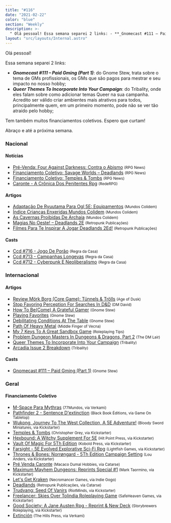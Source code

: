 ```yaml
---
title: "#116"
date: "2021-02-22"
color: "blue"
section: "Weekly"
description: >-
  " Olá pessoal! Essa semana separei 2 links: - **_Gnomecast #111 – Paid Gming (Part 1)_**: do Gnome Stew, trata sobre o tema de GMs profissionais, os GMs que são pagos para mestrar e seu impacto no nosso hobby; - **_Queer Themes To Incorporate Into Your Campaign_**: do Tribality, onde eles"
layout: "src/layouts/Internal.astro"
---
```


Olá pessoal!

Essa semana separei 2 links:

- **_Gnomecast #111 – Paid Gming (Part 1)_**: do Gnome Stew, trata sobre o tema de GMs profissionais, os GMs que são pagos para mestrar e seu impacto no nosso hobby;
- **_Queer Themes To Incorporate Into Your Campaign_**: do Tribality, onde eles falam sobre como adicionar temas Queer na sua campanha. Acredito ser válido criar ambientes mais atrativos para todos, principalmente quem, em um primeiro momento, pode não se ver tão atraído pelo hobby;

Tem também muitos financiamentos coletivos. Espero que curtam!

Abraço e até a próxima semana.

### Nacional

#### Notícias

- [Pré-Venda: Four Against Darkness: Contra o Abismo] <small>(RPG News)</small>
- [Financiamento Coletivo: Savage Worlds – Deadlands] <small>(RPG News)</small>
- [Financiamento Coletivo: Temples &amp; Tombs] <small>(RPG News)</small>
- [Caronte - A Crônica Dos Penitentes Rpg] <small>(RedeRPG)</small>

#### Artigos

- [Adaptação De Ryuutama Para Ogl 5E: Equipamentos] <small>(Mundos Colidem)</small>
- [Índice Crianças Enxeridas Mundos Colidem] <small>(Mundos Colidem)</small>
- [As Cavernas Proibidas De Archaia] <small>(Mundos Colidem)</small>
- [Magias No Oeste! – Deadlands 2E] <small>(Retropunk Publicações)</small>
- [Filmes Para Te Inspirar A Jogar Deadlands 2Ed!] <small>(Retropunk Publicações)</small>

#### Casts

- [Ccd #716 - Jogo De Porão] <small>(Regra da Casa)</small>
- [Ccd #713 - Campanhas Longevas] <small>(Regra da Casa)</small>
- [Ccd #712 - Cyberpunk E Neoliberalismo] <small>(Regra da Casa)</small>

### Internacional

#### Artigos

- [Review Mörk Borg (Core Game): Tünnels &amp; Trölls] <small>(Age of Dusk)</small>
- [Stop Favoring Perception For Searches In D&amp;D] <small>(DM David)</small>
- [How To Be(Come) A Grateful Gamer] <small>(Gnome Stew)</small>
- [Playing Favorites] <small>(Gnome Stew)</small>
- [Debilitating Conditions At The Table] <small>(Gnome Stew)</small>
- [Path Of Heavy Metal] <small>(Middle Finger of Vecna)</small>
- [My 7 Keys To A Great Sandbox Game] <small>(Roleplaying Tips)</small>
- [Problem Dungeon Masters In Dungeons &amp; Dragons, Part 2] <small>(The DM Lair)</small>
- [Queer Themes To Incorporate Into Your Campaign] <small>(Tribality)</small>
- [Arcadia Issue 2 Breakdown] <small>(Tribality)</small>

#### Casts

- [Gnomecast #111 – Paid Gming (Part 1)] <small>(Gnome Stew)</small>

### Geral

#### Financiamento Coletivo

- [M-Space Para Mythras] <small>(77Mundos, via Verkami)</small>
- [Pathfinder 2 - Sentence D&#039;extinction] <small>(Black Book Éditions, via Game On Tabletop)</small>
- [Wukong, Journey To The West Collection, A 5E Adventure!] <small>(Bloody Sword Miniatures, via Kickstarter)</small>
- [Temples &amp; Tombs] <small>(Christopher Grey, via Kickstarter)</small>
- [Hexbound: A Witchy Supplement For 5E] <small>(Hit Point Press, via Kickstarter)</small>
- [Vault Of Magic For 5Th Edition] <small>(Kobold Press, via Kickstarter)</small>
- [Farsight - 5E Evolved Explorative Sci-Fi Rpg] <small>(Lightfish Games, via Kickstarter)</small>
- [Thrones &amp; Bones: Norrøngard - 5Th Edition Campaign Setting] <small>(Lou Anders, via Kickstarter)</small>
- [Pré Venda Caronte] <small>(Macaco Dumal Hobbies, via Catarse)</small>
- [Maximum Mayhem Dungeons: Reprints Special #1] <small>(Mark Taormino, via Kickstarter)</small>
- [Let&#039;s Get Kraken] <small>(Necromancer Games, via Indie Gogo)</small>
- [Deadlands] <small>(Retropunk Publicações, via Catarse)</small>
- [Trudvang: Seed Of Vanirs] <small>(RiotMinds, via Kickstarter)</small>
- [Freelancer: Skies Over Tolindia Roleplaying Game] <small>(SafeHeaven Games, via Kickstarter)</small>
- [Good Society: A Jane Austen Rpg - Reprint &amp; New Deck] <small>(Storybrewers Roleplaying, via Kickstarter)</small>
- [Extinción] <small>(The Hills Press, via Verkami)</small>

[pré-venda: four against darkness: contra o abismo]: https://newsrpg.wordpress.com/2021/02/20/pre-venda-four-against-darkness-contra-o-abismo/
[financiamento coletivo: temples &amp; tombs]: https://newsrpg.wordpress.com/2021/02/18/financiamento-coletivo-temples-tombs/
[temples &amp; tombs]: https://www.kickstarter.com/projects/greyauthor/temples-and-tombs
[pathfinder 2 - sentence d&#039;extinction]: https://www.gameontabletop.com/cf470/pathfinder-2-sentence-d-extinction.html
[m-space para mythras]: https://www.verkami.com/projects/29374-m-space-para-mythras
[extinción]: https://www.verkami.com/projects/29233-extincion
[maximum mayhem dungeons: reprints special #1]: https://www.kickstarter.com/projects/marktaormino/maximum-mayhem-dungeons-reprints-special-1
[wukong, journey to the west collection, a 5e adventure!]: https://www.kickstarter.com/projects/1592136222/wukong-journey-to-the-west-collection-and-a-5e-adventure
[let&#039;s get kraken]: https://www.indiegogo.com/projects/let-s-get-kraken#/
[vault of magic for 5th edition]: https://www.kickstarter.com/projects/deepmagic/vault-of-magic-for-5th-edition
[hexbound: a witchy supplement for 5e]: https://www.kickstarter.com/projects/hitpointpress/hexbound-a-witchy-supplement-for-5e
[thrones &amp; bones: norrøngard - 5th edition campaign setting]: https://www.kickstarter.com/projects/louanders/thrones-and-bones-nrrongard-5th-edition-campaign-setting
[trudvang: seed of vanirs]: https://www.kickstarter.com/projects/riotminds/trudvang-seed-of-vanirs
[farsight - 5e evolved explorative sci-fi rpg]: https://www.kickstarter.com/projects/lightfishgames/farsight-5e-evolved-explorative-sci-fi-rpg
[freelancer: skies over tolindia roleplaying game]: https://www.kickstarter.com/projects/safehavengames/freelancer-skies-over-tolindia-roleplaying-game
[good society: a jane austen rpg - reprint &amp; new deck]: https://www.kickstarter.com/projects/storybrewers/good-society-a-jane-austen-rpg-reprint-and-new-deck
[financiamento coletivo: savage worlds – deadlands]: https://newsrpg.wordpress.com/2021/02/16/financiamento-coletivo-savage-worlds-deadlands/
[deadlands]: https://www.catarse.me/deadlands
[my 7 keys to a great sandbox game]: https://www.roleplayingtips.com/adventure-building-campaigns/my-7-keys-to-a-great-sandbox-game/
[problem dungeon masters in dungeons &amp; dragons, part 2]: https://www.thedmlair.com/2021/02/16/problem-dungeon-masters-in-dungeons-dragons-part-2/
[stop favoring perception for searches in d&amp;d]: https://dmdavid.com/tag/stop-favoring-perception-for-searches-in-dd/
[queer themes to incorporate into your campaign]: https://www.tribality.com/2021/02/16/32131/
[ccd #712 - cyberpunk e neoliberalismo]: https://regradacasa.podbean.com/e/ccd-712-cyberpunk-e-neoliberalismo/
[arcadia issue 2 breakdown]: https://www.tribality.com/2021/02/17/arcadia-issue-2-breakdown/
[review mörk borg (core game): tünnels &amp; trölls]: https://princeofnothingblogs.wordpress.com/2021/02/17/review-mork-borg-core-game-tunnels-trolls/
[as cavernas proibidas de archaia]: https://www.mundoscolidem.com.br/as-cavernas-proibidas-de-archaia/
[ccd #713 - campanhas longevas]: https://regradacasa.podbean.com/e/ccd-713-campanhas-longevas/
[how to be(come) a grateful gamer]: https://gnomestew.com/how-to-become-a-grateful-gamer/
[path of heavy metal]: https://mfov.magehandpress.com/2021/02/path-of-heavy-metal.html
[caronte - a crônica dos penitentes rpg]: https://www.rederpg.com.br/2021/02/17/caronte-a-cronica-dos-penitentes-rpg-ultima-semana-de-pre-venda/
[pré venda caronte]: https://www.catarse.me/caronte_pre_venda
[filmes para te inspirar a jogar deadlands 2ed!]: https://retropunk.com.br/editora/filmes-para-te-inspirar-deadlands/
[gnomecast #111 – paid gming (part 1)]: https://gnomestew.com/gnomecast-111-paid-gming-part-1/
[índice crianças enxeridas mundos colidem]: https://www.mundoscolidem.com.br/indice-criancas-enxeridas-mundos-colidem/
[playing favorites]: https://gnomestew.com/playing-favorites/
[magias no oeste! – deadlands 2e]: https://retropunk.com.br/editora/magia-em-deadlands/
[debilitating conditions at the table]: https://gnomestew.com/debilitating-conditions-at-the-table/
[adaptação de ryuutama para ogl 5e: equipamentos]: https://www.mundoscolidem.com.br/ryuutama-5e-equipamentos/
[ccd #716 - jogo de porão]: https://regradacasa.podbean.com/e/ccd-716-jogo-de-porao/
